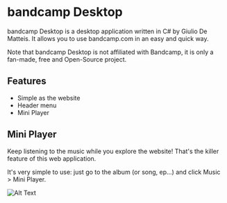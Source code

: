 # bandcamp Desktop
bandcamp Desktop is a desktop application written in C# by Giulio De Matteis.
It allows you to use bandcamp.com in an easy and quick way.

Note that bandcamp Desktop is not affiliated with Bandcamp, it is only a fan-made, free and Open-Source project.

## Features
- Simple as the website
- Header menu
- Mini Player

## Mini Player
Keep listening to the music while you explore the website! That's the killer feature of this web application.

It's very simple to use: just go to the album (or song, ep...) and click Music > Mini Player.


![Alt Text](https://codegiuliotop.000webhostapp.com/bin/bd.png)
